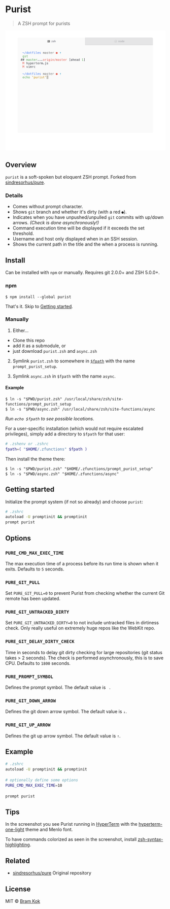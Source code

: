# Purist

> A ZSH prompt for purists

<img src="screenshot.png" width="729">


## Overview

`purist` is a soft-spoken but eloquent ZSH prompt. Forked from
[sindresorhus/pure](https://github.com/sindresorhus/pure).

### Details

- Comes without prompt character.
- Shows `git` branch and whether it's dirty (with a red `●`).
- Indicates when you have unpushed/unpulled `git` commits with up/down arrows. *(Check is done asynchronously!)*
- Command execution time will be displayed if it exceeds the set threshold.
- Username and host only displayed when in an SSH session.
- Shows the current path in the title and the when a process is running.

## Install

Can be installed with `npm` or manually. Requires git 2.0.0+ and ZSH 5.0.0+.

### npm

```console
$ npm install --global purist
```

That's it. Skip to [Getting started](#getting-started).

### Manually

1. Either…
  - Clone this repo
  - add it as a submodule, or
  - just download `purist.zsh` and `async.zsh`

2. Symlink `purist.zsh` to somewhere in [`$fpath`](http://www.refining-linux.org/archives/46/ZSH-Gem-12-Autoloading-functions/) with the name `prompt_purist_setup`.

3. Symlink `async.zsh` in `$fpath` with the name `async`.

#### Example

```console
$ ln -s "$PWD/purist.zsh" /usr/local/share/zsh/site-functions/prompt_purist_setup
$ ln -s "$PWD/async.zsh" /usr/local/share/zsh/site-functions/async
```
*Run `echo $fpath` to see possible locations.*

For a user-specific installation (which would not require escalated privileges), simply add a directory to `$fpath` for that user:

```sh
# .zshenv or .zshrc
fpath=( "$HOME/.zfunctions" $fpath )
```

Then install the theme there:

```console
$ ln -s "$PWD/purist.zsh" "$HOME/.zfunctions/prompt_purist_setup"
$ ln -s "$PWD/async.zsh" "$HOME/.zfunctions/async"
```


## Getting started

Initialize the prompt system (if not so already) and choose `purist`:

```sh
# .zshrc
autoload -U promptinit && promptinit
prompt purist
```


## Options

### `PURE_CMD_MAX_EXEC_TIME`

The max execution time of a process before its run time is shown when it exits. Defaults to `5` seconds.

### `PURE_GIT_PULL`

Set `PURE_GIT_PULL=0` to prevent Purist from checking whether the current Git remote has been updated.

### `PURE_GIT_UNTRACKED_DIRTY`

Set `PURE_GIT_UNTRACKED_DIRTY=0` to not include untracked files in dirtiness check. Only really useful on extremely huge repos like the WebKit repo.

### `PURE_GIT_DELAY_DIRTY_CHECK`

Time in seconds to delay git dirty checking for large repositories (git status takes > 2 seconds). The check is performed asynchronously, this is to save CPU. Defaults to `1800` seconds.

### `PURE_PROMPT_SYMBOL`

Defines the prompt symbol. The default value is ` `.

### `PURE_GIT_DOWN_ARROW`

Defines the git down arrow symbol. The default value is `⇣`.

### `PURE_GIT_UP_ARROW`

Defines the git up arrow symbol. The default value is `⇡`.

## Example

```sh
# .zshrc
autoload -U promptinit && promptinit

# optionally define some options
PURE_CMD_MAX_EXEC_TIME=10

prompt purist
```

## Tips

In the screenshot you see Purist running in [HyperTerm](https://hyperterm.org) with the [hyperterm-one-light](https://github.com/andrepolischuk/hyperterm-one-light) theme and Menlo font.

To have commands colorized as seen in the screenshot, install [zsh-syntax-highlighting](https://github.com/zsh-users/zsh-syntax-highlighting).

## Related

- [sindresorhus/pure](https://github.com/sindresorhus/pure) Original repository

## License

MIT © [Bram Kok](https://bramkok.com)
